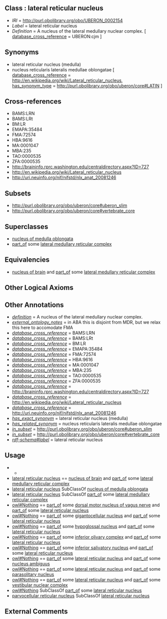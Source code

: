 
## Class : lateral reticular nucleus

 * *IRI* = http://purl.obolibrary.org/obo/UBERON_0002154
 * *Label* = lateral reticular nucleus
 * *Definition* = A nucleus of the lateral medullary nuclear complex. [ [database_cross_reference](../../ef/oboInOwl#hasDbXref.md) = UBERON:cjm ]

## Synonyms

 * lateral reticular nucleus (medulla)
 * nucleus reticularis lateralis medullae oblongatae [ [database_cross_reference](../../ef/oboInOwl#hasDbXref.md) = http://en.wikipedia.org/wiki/Lateral_reticular_nucleus, [has_synonym_type](../../pe/oboInOwl#hasSynonymType.md) = http://purl.obolibrary.org/obo/uberon/core#LATIN ]

## Cross-references

 * BAMS:LRN
 * BAMS:LRt
 * BM:LR
 * EMAPA:35484
 * FMA:72574
 * HBA:9616
 * MA:0001047
 * MBA:235
 * TAO:0000535
 * ZFA:0000535
 * http://braininfo.rprc.washington.edu/centraldirectory.aspx?ID=727
 * http://en.wikipedia.org/wiki/Lateral_reticular_nucleus
 * http://uri.neuinfo.org/nif/nifstd/nlx_anat_20081246

## Subsets

 * http://purl.obolibrary.org/obo/uberon/core#uberon_slim
 * http://purl.obolibrary.org/obo/uberon/core#vertebrate_core

## Superclasses

 * [nucleus of medulla oblongata](../../UBERON/35/UBERON_0007635.md)
 * [part_of](../../BFO/50/BFO_0000050.md) some [lateral medullary reticular complex](../../UBERON/75/UBERON_0009775.md)

## Equivalencies

 * [nucleus of brain](../../UBERON/08/UBERON_0002308.md) and [part_of](../../BFO/50/BFO_0000050.md) some [lateral medullary reticular complex](../../UBERON/75/UBERON_0009775.md)

## Other Logical Axioms


## Other Annotations

 * *[definition](../../IAO/15/IAO_0000115.md)* = A nucleus of the lateral medullary nuclear complex.
 * *[external_ontology_notes](../../UBPROP/12/UBPROP_0000012.md)* = in ABA this is disjoint from MDR, but we relax this here to accomodate FMA
 * *[database_cross_reference](../../ef/oboInOwl#hasDbXref.md)* = BAMS:LRN
 * *[database_cross_reference](../../ef/oboInOwl#hasDbXref.md)* = BAMS:LRt
 * *[database_cross_reference](../../ef/oboInOwl#hasDbXref.md)* = BM:LR
 * *[database_cross_reference](../../ef/oboInOwl#hasDbXref.md)* = EMAPA:35484
 * *[database_cross_reference](../../ef/oboInOwl#hasDbXref.md)* = FMA:72574
 * *[database_cross_reference](../../ef/oboInOwl#hasDbXref.md)* = HBA:9616
 * *[database_cross_reference](../../ef/oboInOwl#hasDbXref.md)* = MA:0001047
 * *[database_cross_reference](../../ef/oboInOwl#hasDbXref.md)* = MBA:235
 * *[database_cross_reference](../../ef/oboInOwl#hasDbXref.md)* = TAO:0000535
 * *[database_cross_reference](../../ef/oboInOwl#hasDbXref.md)* = ZFA:0000535
 * *[database_cross_reference](../../ef/oboInOwl#hasDbXref.md)* = http://braininfo.rprc.washington.edu/centraldirectory.aspx?ID=727
 * *[database_cross_reference](../../ef/oboInOwl#hasDbXref.md)* = http://en.wikipedia.org/wiki/Lateral_reticular_nucleus
 * *[database_cross_reference](../../ef/oboInOwl#hasDbXref.md)* = http://uri.neuinfo.org/nif/nifstd/nlx_anat_20081246
 * *[has_exact_synonym](../../ym/oboInOwl#hasExactSynonym.md)* = lateral reticular nucleus (medulla)
 * *[has_related_synonym](../../ym/oboInOwl#hasRelatedSynonym.md)* = nucleus reticularis lateralis medullae oblongatae
 * *[in_subset](../../et/oboInOwl#inSubset.md)* = http://purl.obolibrary.org/obo/uberon/core#uberon_slim
 * *[in_subset](../../et/oboInOwl#inSubset.md)* = http://purl.obolibrary.org/obo/uberon/core#vertebrate_core
 * *[rdf-schema#label](../../el/rdf-schema#label.md)* = lateral reticular nucleus

## Usage

 * -
 * [lateral reticular nucleus](../../UBERON/54/UBERON_0002154.md) == [nucleus of brain](../../UBERON/08/UBERON_0002308.md) and [part_of](../../BFO/50/BFO_0000050.md) some [lateral medullary reticular complex](../../UBERON/75/UBERON_0009775.md)
 * [lateral reticular nucleus](../../UBERON/54/UBERON_0002154.md) SubClassOf [nucleus of medulla oblongata](../../UBERON/35/UBERON_0007635.md)
 * [lateral reticular nucleus](../../UBERON/54/UBERON_0002154.md) SubClassOf [part_of](../../BFO/50/BFO_0000050.md) some [lateral medullary reticular complex](../../UBERON/75/UBERON_0009775.md)
 * [owl#Nothing](../../ng/owl#Nothing.md) == [part_of](../../BFO/50/BFO_0000050.md) some [dorsal motor nucleus of vagus nerve](../../UBERON/70/UBERON_0002870.md) and [part_of](../../BFO/50/BFO_0000050.md) some [lateral reticular nucleus](../../UBERON/54/UBERON_0002154.md)
 * [owl#Nothing](../../ng/owl#Nothing.md) == [part_of](../../BFO/50/BFO_0000050.md) some [gigantocellular nucleus](../../UBERON/55/UBERON_0002155.md) and [part_of](../../BFO/50/BFO_0000050.md) some [lateral reticular nucleus](../../UBERON/54/UBERON_0002154.md)
 * [owl#Nothing](../../ng/owl#Nothing.md) == [part_of](../../BFO/50/BFO_0000050.md) some [hypoglossal nucleus](../../UBERON/71/UBERON_0002871.md) and [part_of](../../BFO/50/BFO_0000050.md) some [lateral reticular nucleus](../../UBERON/54/UBERON_0002154.md)
 * [owl#Nothing](../../ng/owl#Nothing.md) == [part_of](../../BFO/50/BFO_0000050.md) some [inferior olivary complex](../../UBERON/27/UBERON_0002127.md) and [part_of](../../BFO/50/BFO_0000050.md) some [lateral reticular nucleus](../../UBERON/54/UBERON_0002154.md)
 * [owl#Nothing](../../ng/owl#Nothing.md) == [part_of](../../BFO/50/BFO_0000050.md) some [inferior salivatory nucleus](../../UBERON/72/UBERON_0002872.md) and [part_of](../../BFO/50/BFO_0000050.md) some [lateral reticular nucleus](../../UBERON/54/UBERON_0002154.md)
 * [owl#Nothing](../../ng/owl#Nothing.md) == [part_of](../../BFO/50/BFO_0000050.md) some [lateral reticular nucleus](../../UBERON/54/UBERON_0002154.md) and [part_of](../../BFO/50/BFO_0000050.md) some [nucleus ambiguus](../../UBERON/19/UBERON_0001719.md)
 * [owl#Nothing](../../ng/owl#Nothing.md) == [part_of](../../BFO/50/BFO_0000050.md) some [lateral reticular nucleus](../../UBERON/54/UBERON_0002154.md) and [part_of](../../BFO/50/BFO_0000050.md) some [parasolitary nucleus](../../UBERON/77/UBERON_0002877.md)
 * [owl#Nothing](../../ng/owl#Nothing.md) == [part_of](../../BFO/50/BFO_0000050.md) some [lateral reticular nucleus](../../UBERON/54/UBERON_0002154.md) and [part_of](../../BFO/50/BFO_0000050.md) some [vestibular nuclear complex](../../UBERON/73/UBERON_0002673.md)
 * [owl#Nothing](../../ng/owl#Nothing.md) SubClassOf [part_of](../../BFO/50/BFO_0000050.md) some [lateral reticular nucleus](../../UBERON/54/UBERON_0002154.md)
 * [parvocellular reticular nucleus](../../UBERON/33/UBERON_0016633.md) SubClassOf [lateral reticular nucleus](../../UBERON/54/UBERON_0002154.md)

## External Comments

